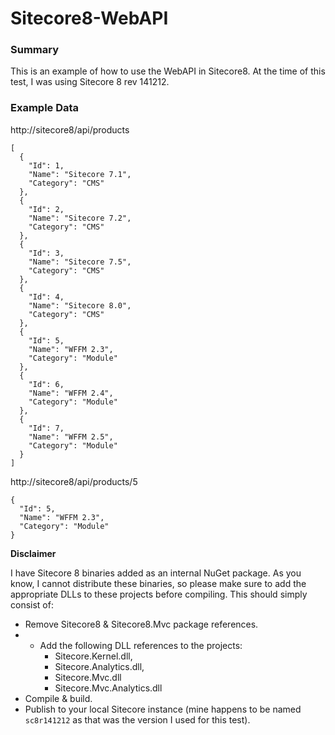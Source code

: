 Sitecore8-WebAPI
================

### Summary

This is an example of how to use the WebAPI in Sitecore8. At the time of this test, I was using Sitecore 8 rev 141212.

### Example Data

http://sitecore8/api/products

    [
      {
        "Id": 1,
        "Name": "Sitecore 7.1",
        "Category": "CMS"
      },
      {
        "Id": 2,
        "Name": "Sitecore 7.2",
        "Category": "CMS"
      },
      {
        "Id": 3,
        "Name": "Sitecore 7.5",
        "Category": "CMS"
      },
      {
        "Id": 4,
        "Name": "Sitecore 8.0",
        "Category": "CMS"
      },
      {
        "Id": 5,
        "Name": "WFFM 2.3",
        "Category": "Module"
      },
      {
        "Id": 6,
        "Name": "WFFM 2.4",
        "Category": "Module"
      },
      {
        "Id": 7,
        "Name": "WFFM 2.5",
        "Category": "Module"
      }
    ]

http://sitecore8/api/products/5

    {
      "Id": 5,
      "Name": "WFFM 2.3",
      "Category": "Module"
    }

**Disclaimer**

I have Sitecore 8 binaries added as an internal NuGet package. As you know, I cannot distribute these binaries, so please make sure to add the appropriate DLLs to these projects before compiling. This should simply consist of:

* Remove Sitecore8 & Sitecore8.Mvc package references.
* * Add the following DLL references to the projects:
    * Sitecore.Kernel.dll,
    * Sitecore.Analytics.dll,
    * Sitecore.Mvc.dll
    * Sitecore.Mvc.Analytics.dll
* Compile & build.
* Publish to your local Sitecore instance (mine happens to be named `sc8r141212` as that was the version I used for this test).